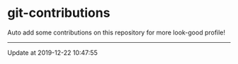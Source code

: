 # git-contributions

Auto add some contributions on this repository for more look-good profile!

---

Update at 2019-12-22 10:47:55
